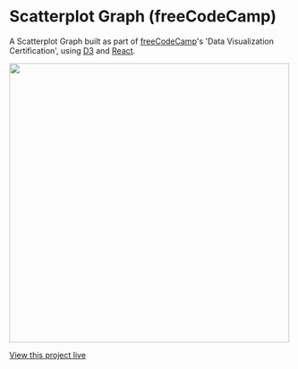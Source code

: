 # Scatterplot Graph (freeCodeCamp)
A Scatterplot Graph built as part of [freeCodeCamp](https://www.freecodecamp.com)'s 'Data Visualization Certification', using [D3](https://github.com/d3/d3) and [React](https://github.com/facebook/react).

<img src='https://danielbaars.github.io/fcc-scatterplot-graph/screenshot.png' width='500' />

[View this project live](https://danielbaars.github.io/fcc-scatterplot-graph)
